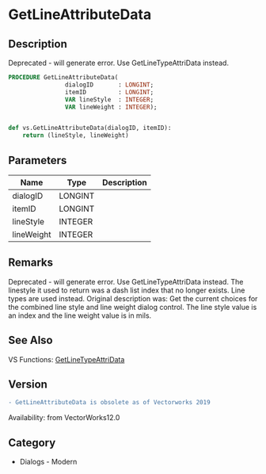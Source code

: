 # GetLineAttributeData

## Description
Deprecated - will generate error. Use GetLineTypeAttriData instead.

```pascal
PROCEDURE GetLineAttributeData(
				dialogID       : LONGINT;
				itemID         : LONGINT;
				VAR lineStyle  : INTEGER;
				VAR lineWeight : INTEGER);
```

```python

def vs.GetLineAttributeData(dialogID, itemID):
    return (lineStyle, lineWeight)
```

## Parameters
|Name|Type|Description|
|---|---|---|
|dialogID|LONGINT||
|itemID|LONGINT||
|lineStyle|INTEGER||
|lineWeight|INTEGER||

## Remarks
Deprecated - will generate error. Use GetLineTypeAttriData instead. The linestyle it used to return was a dash list index that no longer exists. Line types are used instead. Original description was: Get the current choices for the combined line style and line weight dialog control.  The line style value is an index and the line weight value is in mils. <BR>


## See Also
VS Functions:
[GetLineTypeAttriData](GetLineTypeAttriData.md)

## Version
```diff
- GetLineAttributeData is obsolete as of Vectorworks 2019
```

Availability: from VectorWorks12.0
## Category
* Dialogs - Modern

